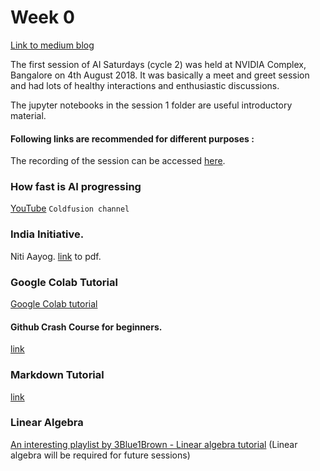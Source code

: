 # Week 0 
[Link to medium blog](https://medium.com/p/b0cf77e4ef70/)

The first session of AI Saturdays (cycle 2) was held at NVIDIA Complex, Bangalore on 4th August 2018. It was basically a meet and greet session and had lots of healthy interactions and enthusiastic discussions.

The jupyter notebooks in the session 1 folder are useful introductory material.

#### Following links are recommended for different purposes :

The recording of the session can be accessed [here](https://www.youtube.com/watch?v=O-3PNcnpaPM).

### How fast is AI progressing
[YouTube](https://youtu.be/mQO2PcEW9BY?t=22)
`Coldfusion channel`

### India Initiative.
Niti Aayog. [link](http://www.niti.gov.in/writereaddata/files/document_publication/NationalStrategy-for-AI-Discussion-Paper.pdf) to pdf.

### Google Colab Tutorial
[Google Colab tutorial](https://medium.com/deep-learning-turkey/google-colab-free-gpu-tutorial-e113627b9f5d) 

#### Github Crash Course for beginners.
[link](https://www.youtube.com/watch?v=SWYqp7iY_Tc)

### Markdown Tutorial
[link](https://www.markdowntutorial.com/)

### Linear Algebra
[An interesting playlist by 3Blue1Brown - Linear algebra tutorial](https://www.youtube.com/watch?v=fNk_zzaMoSs&list=PLZHQObOWTQDPD3MizzM2xVFitgF8hE_ab) (Linear algebra will be required for future sessions)



